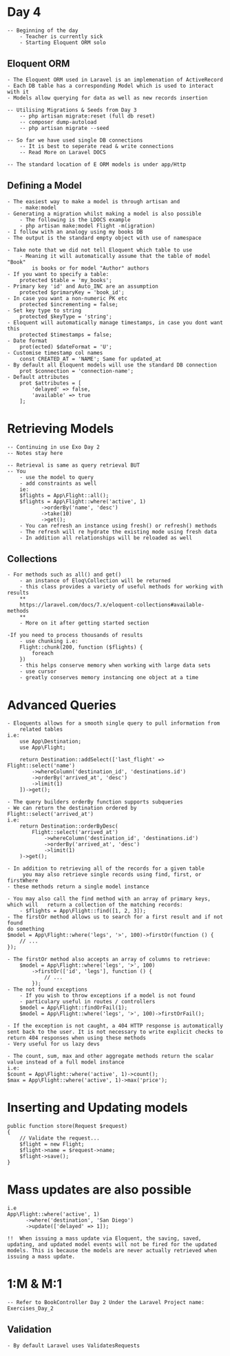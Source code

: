 # Day 4

    -- Beginning of the day
        - Teacher is currently sick
        - Starting Eloquent ORM solo

## Eloquent ORM

    - The Eloquent ORM used in Laravel is an implemenation of ActiveRecord
    - Each DB table has a corresponding Model which is used to interact with it
    - Models allow querying for data as well as new records insertion 

    -- Utilising Migrations & Seeds from Day 3
        -- php artisan migrate:reset (full db reset)
        -- composer dump-autoload
        -- php artisan migrate --seed

    -- So far we have used single DB connections
        -- It is best to seperate read & write connections
        -- Read More on Laravel DOCS
    
    -- The standard location of E ORM models is under app/Http

## Defining a Model

    - The easiest way to make a model is through artisan and
        - make:model
    - Generating a migration whilst making a model is also possible
        - The following is the LDOCS example
        - php artisan make:model Flight -m(igration)
    - I follow with an analogy using my books DB
    - The output is the standard empty object with use of namespace

    - Take note that we did not tell Eloquent which table to use
        - Meaning it will automatically assume that the table of model "Book"
            is books or for model "Author" authors
    - If you want to specify a table:
        protected $table = 'my_books'; 
    - Primary key 'id' and Auto_INC are an assumption
        protected $primaryKey = 'book_id';
    - In case you want a non-numeric PK etc
        protected $incrementing = false;
    - Set key type to string
        protected $keyType = 'string';
    - Eloquent will automatically manage timestamps, in case you dont want this
        protected $timestamps = false;
    - Date format
        prot(ected) $dateFormat = 'U';
    - Customise timestamp col names
        const CREATED_AT = 'NAME'; Same for updated_at
    - By default all Eloquent models will use the standard DB connection
        prot $connection = 'connection-name';
    - Default attributes
        prot $attributes = [
            'delayed' => false,
            'available' => true
        ];

# Retrieving Models

    -- Continuing in use Exo Day 2
    -- Notes stay here 

    -- Retrieval is same as query retrieval BUT
    -- You 
        - use the model to query
        - add constraints as well
        ie:
        $flights = App\Flight::all();
        $flights = App\Flight::where('active', 1)
               ->orderBy('name', 'desc')
               ->take(10)
               ->get();
        - You can refresh an instance using fresh() or refresh() methods
        - The refresh will re hydrate the existing mode using fresh data
        - In addition all relationships will be reloaded as well

## Collections

    - For methods such as all() and get()
        - an instance of Eloq\Collection will be returned
        - this class provides a variety of useful methods for working with results
        **
        https://laravel.com/docs/7.x/eloquent-collections#available-methods
        **
        - More on it after getting started section

    -If you need to process thousands of results
        - use chunking i.e:
        Flight::chunk(200, function ($flights) {
            foreach
        })
        - this helps conserve memory when working with large data sets
        - use cursor
        - greatly conserves memory instancing one object at a time

# Advanced Queries
    - Eloquents allows for a smooth single query to pull information from 
        related tables
    i.e:
        use App\Destination;
        use App\Flight;

        return Destination::addSelect(['last_flight' => Flight::select('name')
            ->whereColumn('destination_id', 'destinations.id')
            ->orderBy('arrived_at', 'desc')
            ->limit(1)
        ])->get();

    - The query builders orderBy function supports subqueries
    - We can return the destination ordered by Flight::select('arrived_at')
    i.e:
        return Destination::orderByDesc(
            Flight::select('arrived_at')
                ->whereColumn('destination_id', 'destinations.id')
                ->orderBy('arrived_at', 'desc')
                ->limit(1)
        )->get();

    - In addition to retrieving all of the records for a given table
         you may also retrieve single records using find, first, or firstWhere
    - these methods return a single model instance

    - You may also call the find method with an array of primary keys, which will   return a collection of the matching records:
        - $flights = App\Flight::find([1, 2, 3]);
    - The firstOr method allows us to search for a first result and if not found
    do something
    $model = App\Flight::where('legs', '>', 100)->firstOr(function () {
        // ...
    });

    - The firstOr method also accepts an array of columns to retrieve:
        $model = App\Flight::where('legs', '>', 100)
            ->firstOr(['id', 'legs'], function () {
                // ...
            });
    - The not found exceptions
        - If you wish to throw exceptions if a model is not found
        - particulary useful in routes / controllers
        $model = App\Flight::findOrFail(1);
        $model = App\Flight::where('legs', '>', 100)->firstOrFail();

    - If the exception is not caught, a 404 HTTP response is automatically sent back to the user. It is not necessary to write explicit checks to return 404 responses when using these methods
    - Very useful for us lazy devs

    - The count, sum, max and other aggregate methods return the scalar value instead of a full model instance
    i.e:
    $count = App\Flight::where('active', 1)->count();
    $max = App\Flight::where('active', 1)->max('price');

# Inserting and Updating models
    public function store(Request $request)
    {
        // Validate the request...
        $flight = new Flight;
        $flight->name = $request->name;
        $flight->save();
    }
# Mass updates are also possible
    i.e 
    App\Flight::where('active', 1)
          ->where('destination', 'San Diego')
          ->update(['delayed' => 1]);

    !!  When issuing a mass update via Eloquent, the saving, saved, updating, and updated model events will not be fired for the updated models. This is because the models are never actually retrieved when issuing a mass update.

# 1:M & M:1

    -- Refer to BookController Day 2 Under the Laravel Project name: Exercises_Day_2

## Validation

    - By default Laravel uses ValidatesRequests